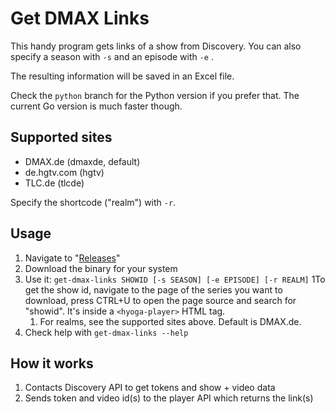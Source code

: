 Get DMAX Links
==============
This handy program gets links of a show from Discovery. You can also specify a season with `-s` and an episode with `-e`
.

The resulting information will be saved in an Excel file.

Check the `python` branch for the Python version if you prefer that. The current Go version is much faster though.

## Supported sites

* DMAX.de (dmaxde, default)
* de.hgtv.com (hgtv)
* TLC.de (tlcde)

Specify the shortcode ("realm") with `-r`.

## Usage

1. Navigate to "[Releases](https://github.com/Brawl345/Get-DMAX-Links/releases)"
3. Download the binary for your system
4. Use it: `get-dmax-links SHOWID [-s SEASON] [-e EPISODE] [-r REALM]`
   1To get the show id, navigate to the page of the series you want to download, press CTRL+U to open the page source
   and search for "showid". It's inside a `<hyoga-player>` HTML tag.
    1. For realms, see the supported sites above. Default is DMAX.de.
7. Check help with `get-dmax-links --help`

## How it works

1. Contacts Discovery API to get tokens and show + video data
2. Sends token and video id(s) to the player API which returns the link(s)

